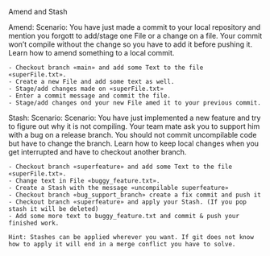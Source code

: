 Amend and Stash


Amend: 
    Scenario: You have just made a commit to your local repository and mention you forgott to add/stage one File or a change on a file. 
    Your commit won’t compile without the change so you have to add it before pushing it.  
    Learn how to amend something to a local commit. 

    - Checkout branch «main» and add some Text to the file «superFile.txt». 
    - Create a new File and add some text as well. 
    - Stage/add changes made on «superFile.txt»
    - Enter a commit message and commit the file.
    - Stage/add changes ond your new File amed it to your previous commit.


Stash: 
    Scenario: Scenario: You have just implemented a new feature and try to figure out why it is not compiling. Your team mate ask you 
    to support him with a bug on a release branch. You should not commit uncompilable code but have to change the branch. 
    Learn how to keep local changes when you get interrupted and have to checkout another branch.

    - Checkout branch «superfeature» and add some Text to the file «superFile.txt». 
    - Change text in File «buggy_feature.txt». 
    - Create a Stash with the message «uncompilable superfeature»
    - Checkout branch «bug_support_branch» create a fix commit and push it
    - Checkout branch «superfeature» and apply your Stash. (If you pop stash it will be deleted)
    - Add some more text to buggy_feature.txt and commit & push your finished work. 

    Hint: Stashes can be applied wherever you want. If git does not know how to apply it will end in a merge conflict you have to solve. 



